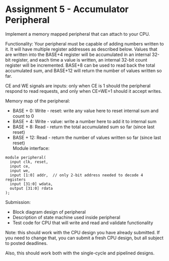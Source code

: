 # Assignment 5 - Accumulator Peripheral
Implement a memory mapped peripheral that can attach to your CPU.

Functionality: Your peripheral must be capable of adding numbers written to it. It will have multiple register addresses as described below. Values that are written into the BASE+4 register will be accumulated in an internal 32-bit register, and each time a value is written, an internal 32-bit count register will be incremented. BASE+8 can be used to read back the total accumulated sum, and BASE+12 will return the number of values written so far.

CE and WE signals are inputs: only when CE is 1 should the peripheral respond to read requests, and only when CE=WE=1 should it accept writes.

Memory map of the peripheral:

- BASE + 0: Write - reset: write any value here to reset internal sum and count to 0
- BASE + 4: Write - value: write a number here to add it to internal sum
- BASE + 8: Read - return the total accumulated sum so far (since last reset)
- BASE + 12: Read - return the number of values written so far (since last reset)  
Module interface:
````
module peripheral(
  input clk, reset,
  input ce,
  input we,
  input [1:0] addr,  // only 2-bit address needed to decode 4 registers
  input [31:0] wdata,
  output [31:0] rdata
);
````
Submission:

- Block diagram design of peripheral
- Description of state machine used inside peripheral
- Test code for CPU that will write and read and validate functionality  

Note: this should work with the CPU design you have already submitted. If you need to change that, you can submit a fresh CPU design, but all subject to posted deadlines.

Also, this should work both with the single-cycle and pipelined designs.
